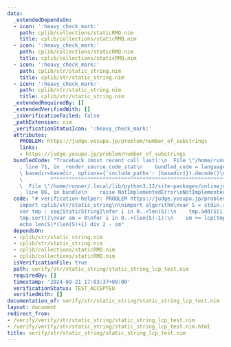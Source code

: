 ```yaml
---
data:
  _extendedDependsOn:
  - icon: ':heavy_check_mark:'
    path: cplib/collections/staticRMQ.nim
    title: cplib/collections/staticRMQ.nim
  - icon: ':heavy_check_mark:'
    path: cplib/collections/staticRMQ.nim
    title: cplib/collections/staticRMQ.nim
  - icon: ':heavy_check_mark:'
    path: cplib/str/static_string.nim
    title: cplib/str/static_string.nim
  - icon: ':heavy_check_mark:'
    path: cplib/str/static_string.nim
    title: cplib/str/static_string.nim
  _extendedRequiredBy: []
  _extendedVerifiedWith: []
  _isVerificationFailed: false
  _pathExtension: nim
  _verificationStatusIcon: ':heavy_check_mark:'
  attributes:
    PROBLEM: https://judge.yosupo.jp/problem/number_of_substrings
    links:
    - https://judge.yosupo.jp/problem/number_of_substrings
  bundledCode: "Traceback (most recent call last):\n  File \"/home/runner/.local/lib/python3.12/site-packages/onlinejudge_verify/documentation/build.py\"\
    , line 71, in _render_source_code_stat\n    bundled_code = language.bundle(stat.path,\
    \ basedir=basedir, options={'include_paths': [basedir]}).decode()\n          \
    \         ^^^^^^^^^^^^^^^^^^^^^^^^^^^^^^^^^^^^^^^^^^^^^^^^^^^^^^^^^^^^^^^^^^^^^^^^^^^^^^^^^\n\
    \  File \"/home/runner/.local/lib/python3.12/site-packages/onlinejudge_verify/languages/nim.py\"\
    , line 86, in bundle\n    raise NotImplementedError\nNotImplementedError\n"
  code: "# verification-helper: PROBLEM https://judge.yosupo.jp/problem/number_of_substrings\n\
    import cplib/str/static_string\n\nimport algorithm\nvar S = stdin.readLine().toStaticString()\n\
    var tmp : seq[StaticString]\nfor i in 0..<len(S):\n    tmp.add(S[i..<len(S)])\n\
    tmp.sort()\nvar sm = 0\nfor i in 0..<(len(S)-1):\n    sm += lcp(tmp[i],tmp[i+1])\n\
    echo len(S)*(len(S)+1) div 2 - sm"
  dependsOn:
  - cplib/str/static_string.nim
  - cplib/str/static_string.nim
  - cplib/collections/staticRMQ.nim
  - cplib/collections/staticRMQ.nim
  isVerificationFile: true
  path: verify/str/static_string/static_string_lcp_test.nim
  requiredBy: []
  timestamp: '2024-09-21 17:03:37+09:00'
  verificationStatus: TEST_ACCEPTED
  verifiedWith: []
documentation_of: verify/str/static_string/static_string_lcp_test.nim
layout: document
redirect_from:
- /verify/verify/str/static_string/static_string_lcp_test.nim
- /verify/verify/str/static_string/static_string_lcp_test.nim.html
title: verify/str/static_string/static_string_lcp_test.nim
---
```

